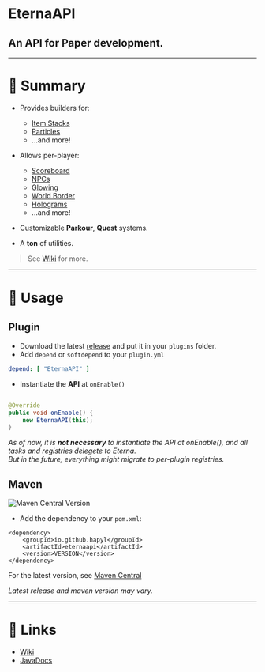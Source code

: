 # EternaAPI

## An API for Paper development.

---

# 🧾 Summary

* Provides builders for:
    * [Item Stacks](https://hapyl.github.io/javadocs/eternaapi/me/hapyl/spigotutils/module/inventory/ItemBuilder.html)
    * [Particles](https://hapyl.github.io/javadocs/eternaapi/me/hapyl/spigotutils/module/particle/ParticleBuilder.html)
    * ...and more!


* Allows per-player:
    * [Scoreboard](https://hapyl.github.io/javadocs/eternaapi/me/hapyl/spigotutils/module/scoreboard/Scoreboarder.html)
    * [NPCs](https://hapyl.github.io/javadocs/eternaapi/me/hapyl/spigotutils/module/reflect/npc/HumanNPC.html)
    * [Glowing](https://hapyl.github.io/javadocs/eternaapi/me/hapyl/spigotutils/module/reflect/glow/Glowing.html)
    * [World Border](https://hapyl.github.io/javadocs/eternaapi/me/hapyl/spigotutils/module/reflect/border/PlayerBorder.html)
    * [Holograms](https://hapyl.github.io/javadocs/eternaapi/me/hapyl/spigotutils/module/hologram/Hologram.html)
    * ...and more!

* Customizable **Parkour**, **Quest** systems.
* A **ton** of utilities.

> See [Wiki](https://github.com/hapyl/EternaAPI/wiki) for more.

---

# 🔌 Usage

## Plugin

* Download the latest [release](https://github.com/hapyl/EternaAPI/releases) and put it in your `plugins` folder.
* Add `depend` or `softdepend` to your `plugin.yml`

```yml
depend: [ "EternaAPI" ]
```

* Instantiate the **API** at `onEnable()`

```java

@Override
public void onEnable() {
    new EternaAPI(this);
}
```

*As of now, it is <b>not necessary</b> to instantiate the API at onEnable(), and all tasks and registries delegete to
Eterna. <br>
But in the future, everything might migrate to per-plugin registries.*

## Maven
![Maven Central Version](https://img.shields.io/maven-central/v/io.github.hapyl/eternaapi?link=https%3A%2F%2Fcentral.sonatype.com%2Fartifact%2Fio.github.hapyl%2Feternaapi%2Foverview)

* Add the dependency to your `pom.xml`:

```maven
<dependency>
    <groupId>io.github.hapyl</groupId>
    <artifactId>eternaapi</artifactId>
    <version>VERSION</version>
</dependency>
```

For the latest version, see [Maven Central](https://central.sonatype.com/artifact/io.github.hapyl/eternaapi/overview)

*Latest release and maven version may vary.*

---

# 🔗 Links

* [Wiki](https://github.com/hapyl/EternaAPI/wiki)
* [JavaDocs](https://hapyl.github.io/javadocs/eternaapi/)
